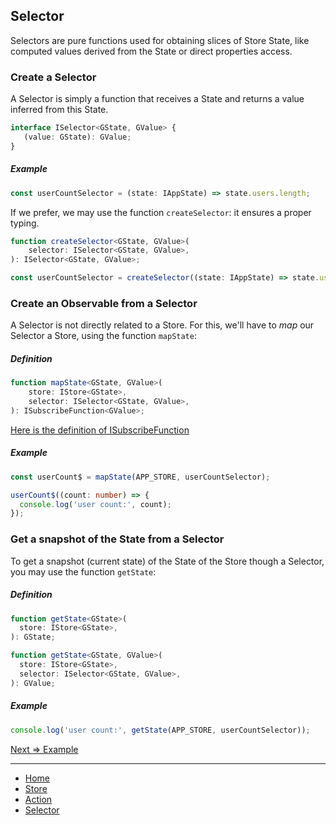 ## Selector

Selectors are pure functions used for obtaining slices of Store State, like computed values derived from the State or direct properties access.

### Create a Selector

A Selector is simply a function that receives a State and returns a value inferred from this State.

```ts
interface ISelector<GState, GValue> {
   (value: GState): GValue;
}
```

##### Example

```ts
const userCountSelector = (state: IAppState) => state.users.length;
```


If we prefer, we may use the function `createSelector`: it ensures a proper typing.

```ts
function createSelector<GState, GValue>(
    selector: ISelector<GState, GValue>,
): ISelector<GState, GValue>;
```

```ts
const userCountSelector = createSelector((state: IAppState) => state.users.length);
```

### Create an Observable from a Selector

A Selector is not directly related to a Store. For this, we'll have to *map* our Selector a Store, using the function `mapState`:

##### Definition

```ts
function mapState<GState, GValue>(
    store: IStore<GState>,
    selector: ISelector<GState, GValue>,
): ISubscribeFunction<GValue>;
```

[Here is the definition of ISubscribeFunction](https://github.com/lifaon74/rx-js-light/blob/main/src/types/subscribe-function/subscribe-function.md)


##### Example

```ts
const userCount$ = mapState(APP_STORE, userCountSelector);

userCount$((count: number) => {
  console.log('user count:', count);
});
```

### Get a snapshot of the State from a Selector

To get a snapshot (current state) of the State of the Store though a Selector, you may use the function `getState`: 

##### Definition

```ts
function getState<GState>(
  store: IStore<GState>,
): GState;

function getState<GState, GValue>(
  store: IStore<GState>,
  selector: ISelector<GState, GValue>,
): GValue;
```

##### Example

```ts
console.log('user count:', getState(APP_STORE, userCountSelector));
```


[Next => Example](../../examples/01-simple-example.md)

---

- [Home](../../README.md)
- [Store](../store/store.md)
- [Action](../action/action.md)
- [Selector](../selector/selector.md)

